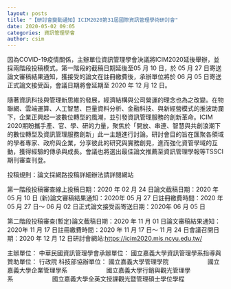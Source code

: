 ```yaml
---
layout: posts
title: "【研討會變動通知】ICIM2020第31屆國際資訊管理學術研討會"
date: 2020-05-02 09:05
categories: 資訊管理學會
author: csim
---
```


因為COVID-19疫情關係，主辦單位資訊管理學會決議將ICIM2020延後舉辦，並採兩階段投稿模式。第一階段的截稿日期延後至05 月 10 日，於 05 月 27 日寄送論文審稿結果通知，獲接受的論文在註冊繳費後，承辦單位將於 06 月 05 日寄送正式論文接受函，會議日期將會延期至 2020 年 12 月 12 日。

隨著資訊科技與管理新思維的發展，經濟結構與公司營運的理念也為之改變。在物聯網、雲端運算、人工智慧、巨量資料分析、金融科技、與新經營模式的推波助瀾下，企業正興起一波數位轉型的風潮，並引發資訊管理服務的創新革命。ICIM 2020期盼攜手產、官、學、研的力量，聚焦於「開放、串連、智慧與共創浪潮下的數位轉型及資訊管理服務創新」此一主題進行討論。研討會目的旨在匯聚各領域的學者專家、政府與企業，分享彼此的研究與實務創見，進而強化資管學域的互動，獲得經驗的傳承與成長。會議也將選出最佳論文推薦至資訊管理學報等TSSCI期刊審查刊登。

投稿規則：論文採網路投稿詳細辦法請詳閱網站

第一階段投稿審查線上投稿日期：2020 年 02 月 24 日論文截稿日期：2020 年 05 月 10 日 (新)論文審稿結果通知：2020年 05 月 27 日註冊繳費時間：2020 年 05 月 27 日～ 06 月 02 日正式論文接受函寄送日期：2020年 06 月 05 日

第二階段投稿審查(暫定)論文截稿日期：2020 年 11 月 01 日論文審稿結果通知：2020年 11 月 17 日註冊繳費時間：2020 年 11 月 17 日～ 11 月 24 日會議召開日期：2020 年 12 月 12 日研討會網站:https://icim2020.mis.ncyu.edu.tw/

主辦單位： 中華民國資訊管理學會承辦單位： 國立嘉義大學資訊管理學系指導與贊助單位： 行政院 科技部協辦單位： 國立嘉義大學管理學院                       國立嘉義大學企業管理學系                       國立嘉義大學行銷與觀光管理學系                       國立嘉義大學全英文授課觀光暨管理碩士學位學程 
